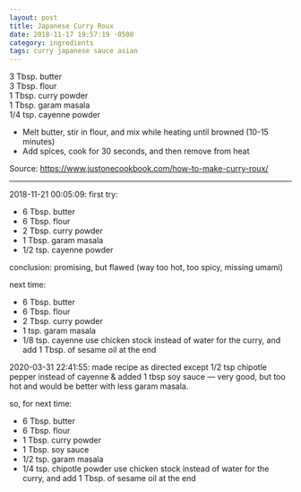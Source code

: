 ```yaml
---
layout: post
title: Japanese Curry Roux
date: 2018-11-17 19:57:19 -0500
category: ingredients
tags: curry japanese sauce asian
---
```

3 Tbsp. butter  
3 Tbsp. flour  
1 Tbsp. curry powder  
1 Tbsp. garam masala  
1/4 tsp. cayenne powder  

  * Melt butter, stir in flour, and mix while heating until browned (10-15 minutes)
  * Add spices, cook for 30 seconds, and then remove from heat

Source: https://www.justonecookbook.com/how-to-make-curry-roux/  

---

2018-11-21 00:05:09: first try:
* 6 Tbsp. butter
* 6 Tbsp. flour
* 2 Tbsp. curry powder
* 1 Tbsp. garam masala
* 1/2 tsp. cayenne powder

conclusion: promising, but flawed (way too hot, too spicy, missing umami)

next time:

* 6 Tbsp. butter
* 6 Tbsp. flour
* 2 Tbsp. curry powder
* 1 tsp. garam masala
* 1/8 tsp. cayenne
use chicken stock instead of water for the curry, and add 1 Tbsp. of sesame oil at the end

2020-03-31 22:41:55: made recipe as directed except 1/2 tsp chipotle pepper instead
of cayenne & added 1 tbsp soy sauce — very good, but too hot and would be better with
less garam masala.

so, for next time: 
* 6 Tbsp. butter
* 6 Tbsp. flour
* 1 Tbsp. curry powder
* 1 Tbsp. soy sauce
* 1/2 tsp. garam masala
* 1/4 tsp. chipotle powder
use chicken stock instead of water for the curry, and add 1 Tbsp. of sesame oil at the end
